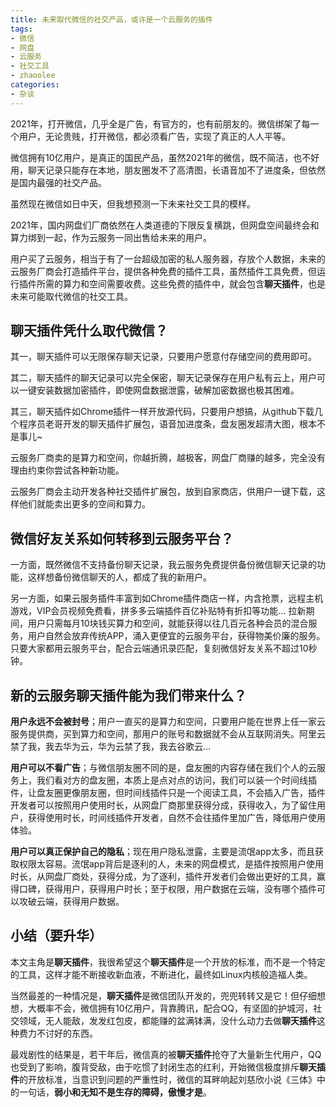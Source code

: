 ```yaml
---
title: 未来取代微信的社交产品，或许是一个云服务的插件
tags: 
- 微信
- 网盘
- 云服务
- 社交工具
- zhaoolee
categories:
- 杂谈
---
```


2021年，打开微信，几乎全是广告，有官方的，也有前朋友的。微信绑架了每一个用户，无论贵贱，打开微信，都必须看广告，实现了真正的人人平等。

微信拥有10亿用户，是真正的国民产品，虽然2021年的微信，既不简洁，也不好用，聊天记录只能存在本地，朋友圈发不了高清图，长语音加不了进度条，但依然是国内最强的社交产品。

虽然现在微信如日中天，但我想预测一下未来社交工具的模样。

2021年，国内网盘们厂商依然在人类道德的下限反复横跳，但网盘空间最终会和算力绑到一起，作为云服务一同出售给未来的用户。

用户买了云服务，相当于有了一台超级加密的私人服务器，存放个人数据，未来的云服务厂商会打造插件平台，提供各种免费的插件工具，虽然插件工具免费，但运行插件所需的算力和空间需要收费。这些免费的插件中，就会包含**聊天插件**，也是未来可能取代微信的社交工具。


## 聊天插件凭什么取代微信？

其一，聊天插件可以无限保存聊天记录，只要用户愿意付存储空间的费用即可。

其二，聊天插件的聊天记录可以完全保密，聊天记录保存在用户私有云上，用户可以一键安装数据加密插件，即使网盘数据泄露，破解加密数据也极其困难。

其三，聊天插件如Chrome插件一样开放源代码，只要用户想搞，从github下载几个程序员老哥开发的聊天插件扩展包，语音加进度条，盘友圈发超清大图，根本不是事儿~

云服务厂商卖的是算力和空间，你越折腾，越极客，网盘厂商赚的越多，完全没有理由约束你尝试各种新功能。

云服务厂商会主动开发各种社交插件扩展包，放到自家商店，供用户一键下载，这样他们就能卖出更多的空间和算力。


## 微信好友关系如何转移到云服务平台？

一方面，既然微信不支持备份聊天记录，我云服务免费提供备份微信聊天记录的功能，这样想备份微信聊天的人，都成了我的新用户。

另一方面，如果云服务插件丰富到如Chrome插件商店一样，内含抢票，远程主机游戏，VIP会员视频免费看，拼多多云端插件百亿补贴特有折扣等功能… 拉新期间，用户只需每月10块钱买算力和空间，就能获得以往几百元各种会员的混合服务，用户自然会放弃传统APP，涌入更便宜的云服务平台，获得物美价廉的服务。只要大家都用云服务平台，配合云端通讯录匹配，复刻微信好友关系不超过10秒钟。


## 新的云服务聊天插件能为我们带来什么？

**用户永远不会被封号**；用户一直买的是算力和空间，只要用户能在世界上任一家云服务提供商，买到算力和空间，那用户的账号和数据就不会从互联网消失。阿里云禁了我，我去华为云，华为云禁了我，我去谷歌云…

**用户可以不看广告**；与微信朋友圈不同的是，盘友圈的内容存储在我们个人的云服务上，我们看对方的盘友圈，本质上是点对点的访问，我们可以装一个时间线插件，让盘友圈更像朋友圈，但时间线插件只是一个阅读工具，不会插入广告，插件开发者可以按照用户使用时长，从网盘厂商那里获得分成，获得收入，为了留住用户，获得使用时长，时间线插件开发者，自然不会往插件里加广告，降低用户使用体验。


**用户可以真正保护自己的隐私**；现在用户隐私泄露，主要是流氓app太多，而且获取权限太容易。流氓app背后是逐利的人，未来的网盘模式，是插件按照用户使用时长，从网盘厂商处，获得分成，为了逐利，插件开发者们会做出更好的工具，赢得口碑，获得用户，获得用户时长；至于权限，用户数据在云端，没有哪个插件可以攻破云端，获得用户数据。

## 小结（要升华）

本文主角是**聊天插件**，我很希望这个**聊天插件**是一个开放的标准，而不是一个特定的工具，这样才能不断接收新血液，不断进化，最终如Linux内核般造福人类。

当然最差的一种情况是，**聊天插件**是微信团队开发的，兜兜转转又是它！但仔细想想，大概率不会，微信拥有10亿用户，背靠腾讯，配合QQ，有坚固的护城河，社交领域，无人能敌，发发红包皮，都能赚的盆满钵满，没什么动力去做**聊天插件**这种费力不讨好的东西。

最戏剧性的结果是，若干年后，微信真的被**聊天插件**抢夺了大量新生代用户，QQ也受到了影响，腹背受敌，由于吃惯了封闭生态的红利，开始微信极度排斥**聊天插件**的开放标准，当意识到问题的严重性时，微信的耳畔响起刘慈欣小说《三体》中的一句话，**弱小和无知不是生存的障碍，傲慢才是**。